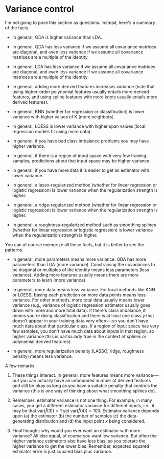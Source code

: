 # Variance control

I'm not going to pose this section as questions. Instead, here's a
summary of the facts.

-   In general, QDA is higher variance than LDA.

-   In general, QDA has less variance if we assume all covariance
    matrices are diagonal, and even less variance if we assume all
    covariance matrices are a multiple of the identity.

-   In general, LDA has less variance if we assume all covariance
    matrices are diagonal, and even less variance if we assume all
    covariance matrices are a multiple of the identity.

-   In general, adding more derived features increases variance (note
    that using higher-order polynomial features usually entails more
    derived features, and using spline features with more knots usually
    entails more derived features).

-   In general, KNN (whether for regression or classification) is lower
    variance with higher values of K (more neighbors).

-   In general, LOESS is lower variance with higher span values (local
    regression models fit using more data).

-   In general, if you have bad class imbalance problems you may have
    higher variance.

-   In general, if there is a region of input space with very few
    training samples, predictions about that input space may be higher
    variance.

-   In general, if you have more data it is easier to get an estimator
    with lower variance.

-   In general, a lasso-regularized method (whether for linear
    regression or logistic regression) is lower variance when the
    regularization strength is higher.

-   In general, a ridge-regularized method (whether for linear
    regression or logistic regression) is lower variance when the
    regularization strength is higher.

-   In general, a roughness-regularized method such as smoothing splines
    (whether for linear regression or logistic regression) is lower
    variance when the regularization strength is higher.

You can of course memorize all these facts, but it is better to see the
patterns.

-   In general, more parameters means more variance. QDA has more
    parameters than LDA (more variance). Constraining the covariances to
    be diagonal or multiples of the identity means less parameters (less
    variance). Adding more features usually means there are more
    parameters to learn (more variance).

-   In general, more data means less variance. For local methods like
    KNN or LOESS, basing each prediction on more data points means less
    variance. For other methods, more total data usually means lower
    variance (e.g., variance of logistic regression estimator usually
    goes down with more and more total data). If there's class
    imbalance, it means you're doing classification and there is at
    least one class $y$ that doesn't appear in your training data very
    often---so you don't have much data about that particular class. If
    a region of input space has very few samples, you don't have much
    data about inputs in that region, so higher variance (this is
    particularly true in the context of splines or polynomial derived
    features).

-   In general, more regularization penalty (LASSO, ridge, roughness
    penalty) means less variance.

A few remarks.

1.  These things interact. In general, more features means more
    variance---but you can actually have an unbounded number of derived
    features and still be okay as long as you have a suitable penalty
    that controls the variance (this is one way of thinking about what
    smoothing splines do).

2.  Remember: estimator variance is not one thing. For example, in many
    cases, you get a different estimator variance for different inputs,
    i.e., it may be that $\mathrm{var}(\hat f(3))=1$ yet
    $\mathrm{var}(\hat f(4))=100$. Estimator variance depends upon (a)
    the estimator (b) the number of samples (c) the data-generating
    distribution and (d) the input point $x$ being considered.

3.  Final thought: why would you ever want an estimator with more
    variance? All else equal, of course you want low variance. But often
    the higher variance estimators also have less bias, so you tolerate
    the higher variance to get the lower bias. Remember, expected
    squared estimator error is just squared bias plus variance.

